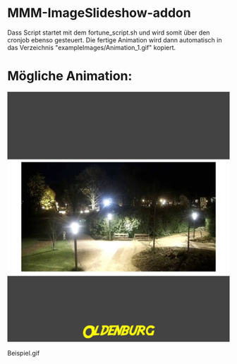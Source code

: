 # MMM-ImageSlideshow-addon
Dass Script startet mit dem fortune_script.sh und wird somit über den cronjob ebenso gesteuert.
Die fertige Animation wird dann automatisch in das Verzeichnis "exampleImages/Animation_1.gif" kopiert.

# Mögliche Animation:

<img src="https://github.com/eyedat/MMM-ImageSlideshow-addon/blob/main/animated_cam_gif/Beispiel.gif?raw=true" alt="">

Beispiel.gif



